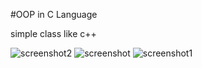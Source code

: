 #OOP in C Language 

simple class like c++ 

![screenshot2](https://user-images.githubusercontent.com/77461625/177489910-61fa581d-8314-42c8-8305-29713da2b0fb.png)
![screenshot](https://user-images.githubusercontent.com/77461625/177489937-47fb92de-7aba-45e3-b457-9defa6f7c338.png)
![screenshot1](https://user-images.githubusercontent.com/77461625/177489942-35919dd8-f9f7-47e0-9bcd-f74ffab8c182.png)
